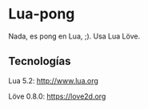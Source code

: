 Lua-pong
========

Nada, es pong en Lua, ;). Usa Lua Löve.

Tecnologías
-----------

Lua 5.2: <http://www.lua.org>

Löve 0.8.0: <https://love2d.org>
